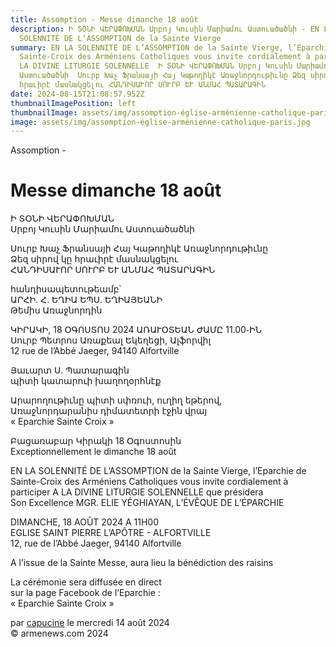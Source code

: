 ```yaml
---
title: Assomption - Messe dimanche 18 août
description: Ի ՏՕՆԻ ՎԵՐԱՓՈԽՄԱՆ Սրբոյ Կուսին Մարիամու Աստուածածնի - EN LA
  SOLENNITÉ DE L’ASSOMPTION de la Sainte Vierge
summary: EN LA SOLENNITÉ DE L’ASSOMPTION de la Sainte Vierge, l’Eparchie de
  Sainte-Croix des Arméniens Catholiques vous invite cordialement à participer A
  LA DIVINE LITURGIE SOLENNELLE  Ի ՏՕՆԻ ՎԵՐԱՓՈԽՄԱՆ Սրբոյ Կուսին Մարիամու
  Աստուածածնի  Սուրբ Խաչ Ֆրանսայի Հայ Կաթողիկէ Առաջնորդութիւնը Ձեզ սիրով կը
  հրաւիրէ մասնակցելու ՀԱՆԴԻՍԱՒՈՐ ՍՈՒՐԲ ԵՒ ԱՆՄԱՀ ՊԱՏԱՐԱԳԻՆ
date: 2024-08-15T21:08:57.952Z
thumbnailImagePosition: left
thumbnailImage: assets/img/assomption-église-arménienne-catholique-paris.jpg
image: assets/img/assomption-église-arménienne-catholique-paris.jpg
---
```

A﻿ssomption - 

# Messe dimanche 18 août

Ի ՏՕՆԻ ՎԵՐԱՓՈԽՄԱՆ\
Սրբոյ Կուսին Մարիամու Աստուածածնի

Սուրբ Խաչ Ֆրանսայի Հայ Կաթողիկէ Առաջնորդութիւնը\
Ձեզ սիրով կը հրաւիրէ մասնակցելու\
ՀԱՆԴԻՍԱՒՈՐ ՍՈՒՐԲ ԵՒ ԱՆՄԱՀ ՊԱՏԱՐԱԳԻՆ

հանդիսապետութեամբ՝\
ԱՐՀԻ. Հ. ԵՂԻԱ ԵՊՍ. ԵՂԻԱՅԵԱՆԻ\
Թեմիս Առաջնորդին

ԿԻՐԱԿԻ, 18 ՕԳՈՍՏՈՍ 2024 ԱՌԱՒՕՏԵԱՆ ԺԱՄԸ 11.00֊ԻՆ\
Սուրբ Պետրոս Առաքեալ Եկեղեցի, Ալֆորվիլ\
12 rue de l’Abbé Jaeger, 94140 Alfortville

Յաւարտ Ս. Պատարագին\
պիտի կատարուի խաղողօրհնէք

Արարողութիւնը պիտի սփռուի, ուղիղ եթերով,\
Առաջնորդարանիս դիմատետրի էջին վրայ\
« Eparchie Sainte Croix »

Բացառաբար Կիրակի 18 Օգոստոսին\
Exceptionnellement le dimanche 18 août

EN LA SOLENNITÉ DE L’ASSOMPTION de la Sainte Vierge, l’Eparchie de Sainte-Croix des Arméniens Catholiques vous invite cordialement à participer A LA DIVINE LITURGIE SOLENNELLE que présidera\
Son Excellence MGR. ELIE YÉGHIAYAN, L’ÉVÊQUE DE L’ÉPARCHIE

DIMANCHE, 18 AOÛT 2024 A 11H00\
EGLISE SAINT PIERRE L’APÔTRE - ALFORTVILLE\
12, rue de l’Abbé Jaeger, 94140 Alfortville

A l’issue de la Sainte Messe, aura lieu la bénédiction des raisins

La cérémonie sera diffusée en direct\
sur la page Facebook de l’Eparchie :\
« Eparchie Sainte Croix »

par [capucine](https://www.armenews.com/spip.php?page=auteur&id_auteur=541) le mercredi 14 août 2024\
© armenews.com 2024

<!--EndFragment-->